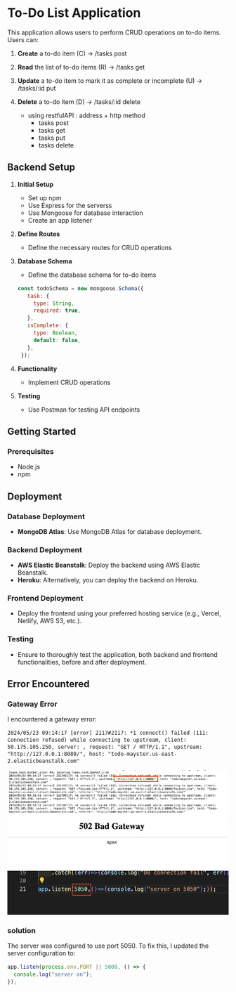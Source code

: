 # To-Do List Application
This application allows users to perform CRUD operations on to-do items. Users can:
1. **Create** a to-do item (C)  -> /tasks post
2. **Read** the list of to-do items (R) -> /tasks get
3. **Update** a to-do item to mark it as complete or incomplete (U)  -> /tasks/:id put
4. **Delete** a to-do item (D) -> /tasks/:id delete

   - using restfulAPI : address + http method
      - tasks post
      - tasks get
      - tasks put
      - tasks delete

## Backend Setup

1. **Initial Setup**
   - Set up npm
   - Use Express for the serverss
   - Use Mongoose for database interaction
   - Create an app listener

2. **Define Routes**
   - Define the necessary routes for CRUD operations

3. **Database Schema**
   - Define the database schema for to-do items
    ``` Javascript
    const todoSchema = new mongoose.Schema({
       task: {
         type: String,
         required: true,
       },
       isComplete: {
         type: Boolean,
         default: false,
       },
     });
    ```

4. **Functionality**
   - Implement CRUD operations

5. **Testing**
   - Use Postman for testing API endpoints

## Getting Started

### Prerequisites

- Node.js
- npm

## Deployment

### Database Deployment
- **MongoDB Atlas**: Use MongoDB Atlas for database deployment.

### Backend Deployment
- **AWS Elastic Beanstalk**: Deploy the backend using AWS Elastic Beanstalk.
- **Heroku**: Alternatively, you can deploy the backend on Heroku.

### Frontend Deployment
- Deploy the frontend using your preferred hosting service (e.g., Vercel, Netlify, AWS S3, etc.).

### Testing
- Ensure to thoroughly test the application, both backend and frontend functionalities, before and after deployment.

## Error Encountered

### Gateway Error

I encountered a gateway error:

```plaintext
2024/05/23 09:14:17 [error] 2117#2117: *1 connect() failed (111: Connection refused) while connecting to upstream, client: 50.175.105.250, server: , request: "GET / HTTP/1.1", upstream: "http://127.0.0.1:8080/", host: "todo-mayster.us-east-2.elasticbeanstalk.com"
```

![Error](https://github.com/MayHyeyeonKim/TodoApp/blob/main/images/deploy_err.png)
![Error](https://github.com/MayHyeyeonKim/TodoApp/blob/main/images/gateway_err.png)
![Error](https://github.com/MayHyeyeonKim/TodoApp/blob/main/images/deploy_err_2.png)


### solution
The server was configured to use port 5050. To fix this, I updated the server configuration to:
```javascript
app.listen(process.env.PORT || 5000, () => {
  console.log("server on");
});
```